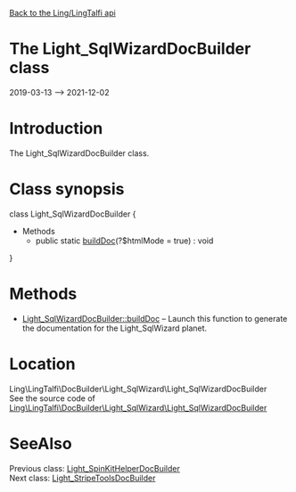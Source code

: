 [Back to the Ling/LingTalfi api](https://github.com/lingtalfi/LingTalfi/blob/master/doc/api/Ling/LingTalfi.md)



The Light_SqlWizardDocBuilder class
================
2019-03-13 --> 2021-12-02






Introduction
============

The Light_SqlWizardDocBuilder class.



Class synopsis
==============


class <span class="pl-k">Light_SqlWizardDocBuilder</span>  {

- Methods
    - public static [buildDoc](https://github.com/lingtalfi/LingTalfi/blob/master/doc/api/Ling/LingTalfi/DocBuilder/Light_SqlWizard/Light_SqlWizardDocBuilder/buildDoc.md)(?$htmlMode = true) : void

}






Methods
==============

- [Light_SqlWizardDocBuilder::buildDoc](https://github.com/lingtalfi/LingTalfi/blob/master/doc/api/Ling/LingTalfi/DocBuilder/Light_SqlWizard/Light_SqlWizardDocBuilder/buildDoc.md) &ndash; Launch this function to generate the documentation for the Light_SqlWizard planet.





Location
=============
Ling\LingTalfi\DocBuilder\Light_SqlWizard\Light_SqlWizardDocBuilder<br>
See the source code of [Ling\LingTalfi\DocBuilder\Light_SqlWizard\Light_SqlWizardDocBuilder](https://github.com/lingtalfi/LingTalfi/blob/master/DocBuilder/Light_SqlWizard/Light_SqlWizardDocBuilder.php)



SeeAlso
==============
Previous class: [Light_SpinKitHelperDocBuilder](https://github.com/lingtalfi/LingTalfi/blob/master/doc/api/Ling/LingTalfi/DocBuilder/Light_SpinKitHelper/Light_SpinKitHelperDocBuilder.md)<br>Next class: [Light_StripeToolsDocBuilder](https://github.com/lingtalfi/LingTalfi/blob/master/doc/api/Ling/LingTalfi/DocBuilder/Light_StripeTools/Light_StripeToolsDocBuilder.md)<br>

